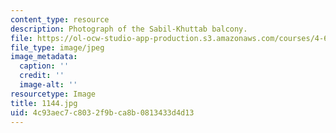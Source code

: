 ```yaml
---
content_type: resource
description: Photograph of the Sabil-Khuttab balcony.
file: https://ol-ocw-studio-app-production.s3.amazonaws.com/courses/4-615-the-architecture-of-cairo-spring-2002/4c93aec7c8032f9bca8b0813433d4d13_1144.jpg
file_type: image/jpeg
image_metadata:
  caption: ''
  credit: ''
  image-alt: ''
resourcetype: Image
title: 1144.jpg
uid: 4c93aec7-c803-2f9b-ca8b-0813433d4d13
---
```

